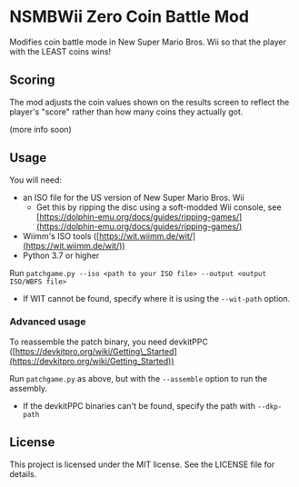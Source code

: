 # NSMBWii Zero Coin Battle Mod

Modifies coin battle mode in New Super Mario Bros. Wii so that the player with the LEAST coins wins!

## Scoring

The mod adjusts the coin values shown on the results screen to reflect the player's "score" rather than
how many coins they actually got.

(more info soon)

## Usage

You will need:
- an ISO file for the US version of New Super Mario Bros. Wii
   - Get this by ripping the disc using a soft-modded Wii console, see
     [https://dolphin-emu.org/docs/guides/ripping-games/](https://dolphin-emu.org/docs/guides/ripping-games/)
- Wiimm's ISO tools ([https://wit.wiimm.de/wit/](https://wit.wiimm.de/wit/))
- Python 3.7 or higher

Run `patchgame.py --iso <path to your ISO file> --output <output ISO/WBFS file>`
* If WIT cannot be found, specify where it is using the `--wit-path` option.

### Advanced usage

To reassemble the patch binary, you need devkitPPC ([https://devkitpro.org/wiki/Getting\_Started](https://devkitpro.org/wiki/Getting_Started))

Run `patchgame.py` as above, but with the `--assemble` option to run the assembly.
* If the devkitPPC binaries can't be found, specify the path with `--dkp-path`

## License

This project is licensed under the MIT license. See the LICENSE file for details.
